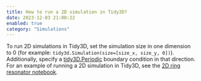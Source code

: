 ```yaml
---
title: How to run a 2D simulation in Tidy3D?
date: 2023-12-03 21:00:22
enabled: true
category: "Simulations"
---
```

<div><div>To run 2D simulations in Tidy3D, set the simulation size in one dimension</div><div>to 0 (for example: <code>tidy3d.Simulation(size=[size_x, size_y, 0])</code>). Additionally, specify a <a target="_blank" rel="noopener" href="https://docs.flexcompute.com/projects/tidy3d/en/latest/api/_autosummary/tidy3d.Periodic.html">tidy3D.Periodic</a> boundary condition in that direction. For an example of running a 2D simulation in Tidy3D, see the <a href="https://www.flexcompute.com/tidy3d/examples/notebooks/RingResonator/">2D ring resonator notebook</a>.</div></div>
